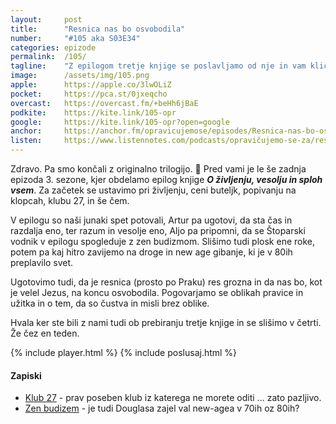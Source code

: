 ```yaml
---
layout: 	post
title:  	"Resnica nas bo osvobodila"
number: 	"#105 aka S03E34"
categories:	epizode
permalink:	/105/
tagline: 	"Z epilogom tretje knjige se poslavljamo od nje in vam kličemo zbogom ... in hvala za vse ribe. Četrto knjigo začnemo brati naslednji teden."
image:		/assets/img/105.png
apple:		https://apple.co/3lwOLiZ
pocket:		https://pca.st/0jxeqcho
overcast:	https://overcast.fm/+beHh6jBaE
podkite:	https://kite.link/105-opr
google:		https://kite.link/105-opr?open=google
anchor:		https://anchor.fm/opravicujemose/episodes/Resnica-nas-bo-osvobodila-e1j80ja
listen:		https://www.listennotes.com/podcasts/opravičujemo-se-za/resnica-nas-bo-osvobodila--5KDiVdRLOt/embed/
---
```


Zdravo. Pa smo končali z originalno trilogijo. 🎉 Pred vami je le še zadnja epizoda 3. sezone, kjer obdelamo epilog knjige _**O življenju, vesolju in sploh vsem**_. Za začetek se ustavimo pri življenju, ceni buteljk, popivanju na klopcah, klubu 27, in še čem. 

V epilogu so naši junaki spet potovali, Artur pa ugotovi, da sta čas in razdalja eno, ter razum in vesolje eno, Aljo pa pripomni, da se Štoparski vodnik v epilogu spogleduje z zen budizmom. Slišimo tudi plosk ene roke, potem pa kaj hitro zavijemo na droge in new age gibanje, ki je v 80ih preplavilo svet. 

Ugotovimo tudi, da je resnica (prosto po Praku) res grozna in da nas bo, kot je velel Jezus, na koncu osvobodila. Pogovarjamo se oblikah pravice in užitka in o tem, da so čustva in misli brez oblike. 

Hvala ker ste bili z nami tudi ob prebiranju tretje knjige in se slišimo v četrti. Že čez en teden. 

{% include player.html %}
{% include poslusaj.html %}

<!--break-->

#### Zapiski

- [Klub 27](https://en.wikipedia.org/wiki/27_Club) - prav poseben klub iz katerega ne morete oditi ... zato pazljivo. 
- [Zen budizem](https://sl.wikipedia.org/wiki/Zen_budizem) - je tudi Douglasa zajel val new-agea v 70ih oz 80ih? 